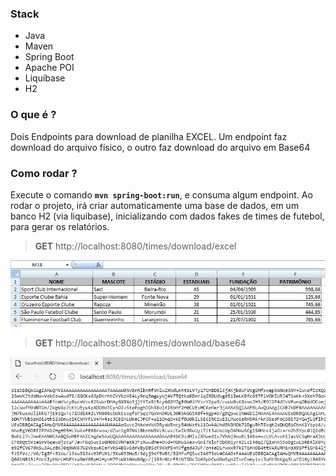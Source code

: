 ### Stack
- Java
- Maven
- Spring Boot
- Apache POI
- Liquibase 
- H2

### O que é ?
Dois Endpoints para download de planilha EXCEL.
Um endpoint faz download do arquivo físico, o outro faz download do arquivo em Base64

### Como rodar ?
Execute o comando **`mvn spring-boot:run`**, e consuma algum endpoint.
Ao rodar o projeto, irá criar automaticamente uma base de dados, em um banco H2 (via liquibase), inicializando com dados fakes de times de futebol, para gerar os relatórios. 

> **GET** http://localhost:8080/times/download/excel    

![](https://github.com/lucianoortizsilva/java-download-excel/blob/master/src/main/resources/static/github/download-excel.jpg)

> **GET** http://localhost:8080/times/download/base64

![](https://github.com/lucianoortizsilva/java-download-excel/blob/master/src/main/resources/static/github/download-base64.jpg)
